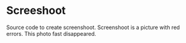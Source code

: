 # Screeshoot
Source code to create screenshoot. Screenshoot is a picture with red errors. This photo fast disappeared.
